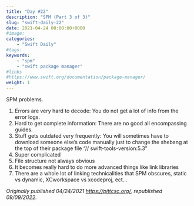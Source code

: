```yaml
---
title: "Day #22"
description: "SPM (Part 3 of 3)"
slug: "swift-daily-22"
date: 2021-04-24 00:00:00+0000
#image:
categories:
    - "Swift Daily"
#tags:
keywords:
    - "spm"
    - "swift package manager"
#links
#https://www.swift.org/documentation/package-manager/
weight: 1
---
```


SPM problems.

1. Errors are very hard to decode: You do not get a lot of info from the error logs.
2. Hard to get complete information: There are no good all encompassing guides.
3. Stuff gets outdated very frequently: You will sometimes have to download someone else’s code manually just to change the shebang at the top of their package file “// swift-tools-version:5.3”
4. Super complicated
5. File structure not always obvious
6. It becomes really hard to do more advanced things like link libraries
7. There are a whole lot of linking technicalities that SPM obscures, static vs dynamic, XCworkspace vs xcodeproj, ect…

*Originally published 04/24/2021 https://pittcsc.org/, republished 09/09/2022.*
